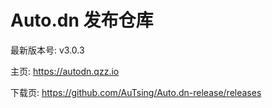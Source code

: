 # Auto.dn 发布仓库

最新版本号: v3.0.3

主页: https://autodn.qzz.io

下载页: https://github.com/AuTsing/Auto.dn-release/releases
